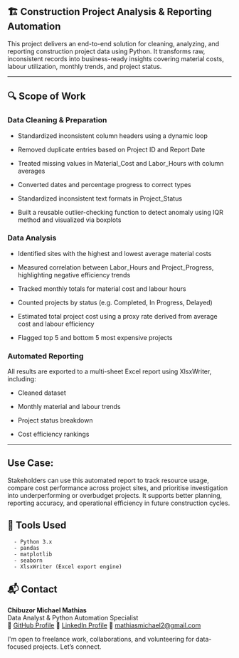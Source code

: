 ## 🏗️ Construction Project Analysis & Reporting Automation

This project delivers an end-to-end solution for cleaning, analyzing, and reporting construction project data using Python. It transforms raw, inconsistent records into business-ready insights covering material costs, labour utilization, monthly trends, and project status.

---

## 🔍 Scope of Work

### Data Cleaning & Preparation

- Standardized inconsistent column headers using a dynamic loop

- Removed duplicate entries based on Project ID and Report Date

- Treated missing values in Material_Cost and Labor_Hours with column averages

- Converted dates and percentage progress to correct types

- Standardized inconsistent text formats in Project_Status

- Built a reusable outlier-checking function  to detect anomaly using IQR method and visualized via boxplots


### Data Analysis

- Identified sites with the highest and lowest average material costs

- Measured correlation between Labor_Hours and Project_Progress, highlighting negative efficiency trends

- Tracked monthly totals for material cost and labour hours

- Counted projects by status (e.g. Completed, In Progress, Delayed)

- Estimated total project cost using a proxy rate derived from average cost and labour efficiency

- Flagged top 5 and bottom 5 most expensive projects


### Automated Reporting

All results are exported to a multi-sheet Excel report using XlsxWriter, including:

- Cleaned dataset

- Monthly material and labour trends

- Project status breakdown

- Cost efficiency rankings

---

## Use Case:

Stakeholders can use this automated report to track resource usage, compare cost performance across project sites, and prioritise investigation into underperforming or overbudget projects. It supports better planning, reporting accuracy, and operational efficiency in future construction cycles.

## 🧰 Tools Used

      - Python 3.x
      - pandas
      - matplotlib
      - seaborn
      - XlsxWriter (Excel export engine)


## 📬 Contact

**Chibuzor Michael Mathias**  
Data Analyst & Python Automation Specialist  
🔗 [GitHub Profile](https://github.com/chi-matty)
🔗 [LinkedIn Profile](https://www.linkedin.com/in/michael-matty)
📧 mathiasmichael2@gmail.com

I'm open to freelance work, collaborations, and volunteering for data-focused projects. Let’s connect.
